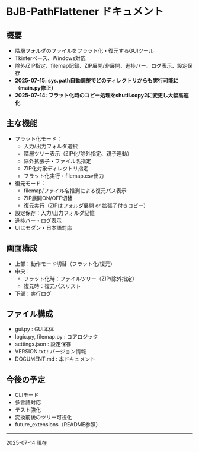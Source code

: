 
# BJB-PathFlattener ドキュメント

## 概要
- 階層フォルダのファイルをフラット化・復元するGUIツール
- Tkinterベース、Windows対応
- 除外/ZIP指定、filemap記録、ZIP展開/非展開、進捗バー、ログ表示、設定保存
- **2025-07-15: sys.path自動調整でどのディレクトリからも実行可能に（main.py修正）**
- **2025-07-14: フラット化時のコピー処理をshutil.copy2に変更し大幅高速化**

## 主な機能
- フラット化モード：
  - 入力/出力フォルダ選択
  - 階層ツリー表示（ZIP化/除外指定、親子連動）
  - 除外拡張子・ファイル名指定
  - ZIP化対象ディレクトリ指定
  - フラット化実行・filemap.csv出力
- 復元モード：
  - filemap/ファイル名推測による復元パス表示
  - ZIP展開ON/OFF切替
  - 復元実行（ZIPはフォルダ展開 or 拡張子付きコピー）
- 設定保存：入力/出力フォルダ記憶
- 進捗バー・ログ表示
- UIはモダン・日本語対応

## 画面構成
- 上部：動作モード切替（フラット化/復元）
- 中央：
  - フラット化時：ファイルツリー（ZIP/除外指定）
  - 復元時：復元パスリスト
- 下部：実行ログ

## ファイル構成
- gui.py : GUI本体
- logic.py, filemap.py : コアロジック
- settings.json : 設定保存
- VERSION.txt : バージョン情報
- DOCUMENT.md : 本ドキュメント

## 今後の予定
- CLIモード
- 多言語対応
- テスト強化
- 変換前後のツリー可視化
- future_extensions（README参照）

---
2025-07-14 現在
